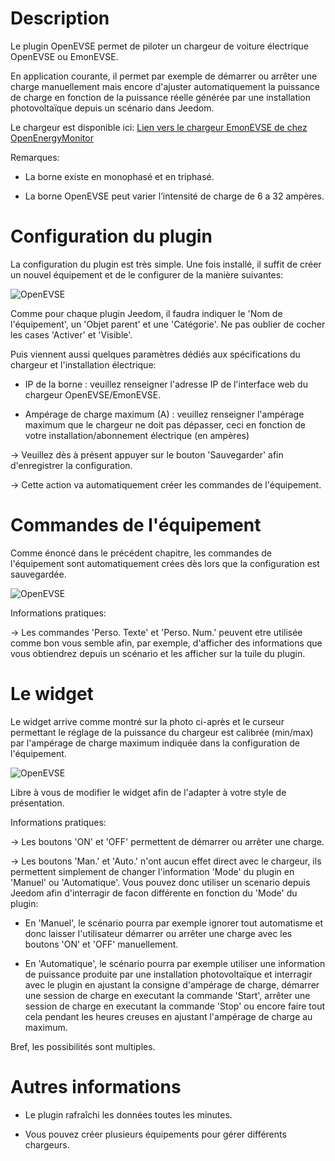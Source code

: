 Description 
===

Le plugin OpenEVSE permet de piloter un chargeur de voiture électrique OpenEVSE ou EmonEVSE.

En application courante, il permet par exemple de démarrer ou arrêter une charge manuellement mais encore d'ajuster automatiquement la puissance de charge en fonction de la puissance réelle générée par une installation photovoltaïque depuis un scénario dans Jeedom.

Le chargeur est disponible ici:
[Lien vers le chargeur EmonEVSE de chez OpenEnergyMonitor](https://shop.openenergymonitor.com/emonevse-wifi-connected-ev-charging-station-type-2/)


Remarques:

- La borne existe en monophasé et en triphasé.

- La borne OpenEVSE peut varier l’intensité de charge de 6 a 32 ampères.

Configuration du plugin 
===

La configuration du plugin est très simple.
Une fois installé, il suffit de créer un nouvel équipement et de le configurer de la manière suivantes:

![OpenEVSE](https://sattaz.github.io/Jeedom_OpenEVSE/pictures/OpenEVSE_1.jpg)

Comme pour chaque plugin Jeedom, il faudra indiquer le 'Nom de l'équipement', un 'Objet parent' et une 'Catégorie'.
Ne pas oublier de cocher les cases 'Activer' et 'Visible'.

Puis viennent aussi quelques paramètres dédiés aux spécifications du chargeur et l'installation électrique:

-   IP de la borne : veuillez renseigner l'adresse IP de l'interface web du chargeur OpenEVSE/EmonEVSE.

-   Ampérage de charge maximum (A) : veuillez renseigner l'ampérage maximum que le chargeur ne doit pas dépasser, ceci en fonction de votre installation/abonnement électrique (en ampères)

-> Veuillez dès à présent appuyer sur le bouton 'Sauvegarder' afin d'enregistrer la configuration.

-> Cette action va automatiquement créer les commandes de l'équipement.

Commandes de l'équipement 
===

Comme énoncé dans le précédent chapitre, les commandes de l'équipement sont automatiquement crées dès lors que la configuration est sauvegardée.

![OpenEVSE](https://sattaz.github.io/Jeedom_OpenEVSE/pictures/OpenEVSE_2.jpg)

Informations pratiques:

-> Les commandes 'Perso. Texte' et 'Perso. Num.' peuvent etre utilisée comme bon vous semble afin, par exemple, d'afficher des informations que vous obtiendrez depuis un scénario et les afficher sur la tuile du plugin.

Le widget 
===

Le widget arrive comme montré sur la photo ci-après et le curseur permettant le réglage de la puissance du chargeur est calibrée (min/max) par l'ampérage de charge maximum indiquée dans la configuration de l'équipement.

![OpenEVSE](https://sattaz.github.io/Jeedom_OpenEVSE/pictures/OpenEVSE_3.jpg)

Libre à vous de modifier le widget afin de l'adapter à votre style de présentation.

Informations pratiques:

-> Les boutons 'ON' et 'OFF' permettent de démarrer ou arrêter une charge.

-> Les boutons 'Man.' et 'Auto.' n'ont aucun effet direct avec le chargeur, ils permettent simplement de changer l'information 'Mode' du plugin en 'Manuel' ou 'Automatique'.
   Vous pouvez donc utiliser un scenario depuis Jeedom afin d'interragir de facon différente en fonction du 'Mode' du plugin:

* En 'Manuel', le scénario pourra par exemple ignorer tout automatisme et donc laisser l'utilisateur démarrer ou arrêter une charge avec les boutons 'ON' et 'OFF' manuellement.

* En 'Automatique', le scénario pourra par exemple utiliser une information de puissance produite par une installation photovoltaïque et interragir avec le plugin en ajustant la consigne d'ampérage de charge, démarrer une session de charge en executant la commande 'Start', arrêter une session de charge en executant la commande 'Stop' ou encore faire tout cela pendant les heures creuses en ajustant l'ampérage de charge au maximum.

Bref, les possibilités sont multiples.

Autres informations 
===

* Le plugin rafraîchi les données toutes les minutes.

* Vous pouvez créer plusieurs équipements pour gérer différents chargeurs.
